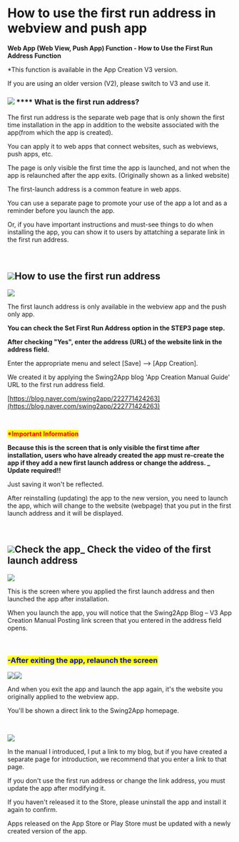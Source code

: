 # How to use the first run address in webview and push app

**Web App (Web View, Push App) Function - How to Use the First Run Address Function**

\*This function is available in the App Creation V3 version.

If you are using an older version (V2), please switch to V3 and use it.



### ![](https://wp.swing2app.co.kr/wp-content/uploads/2018/09/%EB%8B%A8%EB%9D%BD1-1.png) **** What is the first run address?

The first run address is the separate web page that is only shown the first time installation in the app in addition to the website associated with the app(from which the app is created).

You can apply it to web apps that connect websites, such as webviews, push apps, etc.

The page is only visible the first time the app is launched, and not when the app is relaunched after the app exits. (Originally shown as a linked website)

The first-launch address is a common feature in web apps.

You can use a separate page to promote your use of the app a lot and as a reminder before you launch the app.

Or, if you have important instructions and must-see things to do when installing the app, you can show it to users by attatching a separate link in the first run address.

​

## ![](https://wp.swing2app.co.kr/wp-content/uploads/2018/09/%EB%8B%A8%EB%9D%BD1-1.png)How to use the first run address

![](broken-reference)

The first launch address is only available in the webview app and the push only app.

**You can check the Set First Run Address option in the STEP3 page step.**

**After checking "Yes", enter the address (URL) of the website link in the address field.**

Enter the appropriate menu and select \[Save] –> \[App Creation].

We created it by applying the Swing2App blog 'App Creation Manual Guide' URL to the first run address field.

[https://blog.naver.com/swing2app/222771424263](https://blog.naver.com/swing2app/222771424263)

​

<mark style="color:red;">**\*Important Information**</mark>

**Because this is the screen that is only visible the first time after installation, users who have already created the app must re-create the app if they add a new first launch address or change the address. \_ Update required!!**

Just saving it won't be reflected.

After reinstalling (updating) the app to the new version, you need to launch the app, which will change to the website (webpage) that you put in the first launch address and it will be displayed.

​

## ![](https://wp.swing2app.co.kr/wp-content/uploads/2018/09/%EB%8B%A8%EB%9D%BD1-1.png)Check the app\_ Check the video of the first launch address

&#x20;![](https://wp.swing2app.co.kr/wp-content/uploads/2022/06/%EB%85%B9%ED%99%94\_2022\_06\_16\_15\_52\_04\_616.gif)

This is the screen where you applied the first launch address and then launched the app after installation.

When you launch the app, you will notice that the Swing2App Blog – V3 App Creation Manual Posting link screen that you entered in the address field opens.

​

### <mark style="color:blue;">**-**</mark><mark style="color:blue;">After exiting the app, relaunch the screen</mark>

![](https://postfiles.pstatic.net/MjAyMjA2MTZfMjQ0/MDAxNjU1MzYzNDY0NDcy.9iV6jt5XJj-dhzmQJ5VvLFBabTUOyRYp9qtnkWLoByMg.i5w5w9p64enW7uUegmJfrxN9zYLTSylJu8RxZ6F961Eg.GIF.swing2app/%EB%85%B9%ED%99%94\_2022\_06\_16\_16\_10\_48\_11.gif?type=w966)![](https://wp.swing2app.co.kr/wp-content/uploads/2022/06/%EB%85%B9%ED%99%94\_2022\_06\_16\_16\_10\_48\_11.gif)

And when you exit the app and launch the app again, it's the website you originally applied to the webview app.

You'll be shown a direct link to the Swing2App homepage.

​

![](broken-reference)

In the manual I introduced, I put a link to my blog, but if you have created a separate page for introduction, we recommend that you enter a link to that page.

If you don't use the first run address or change the link address, you must update the app after modifying it.

If you haven't released it to the Store, please uninstall the app and install it again to confirm.

Apps released on the App Store or Play Store must be updated with a newly created version of the app.
